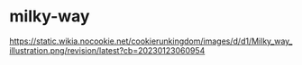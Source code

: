 # milky-way
https://static.wikia.nocookie.net/cookierunkingdom/images/d/d1/Milky_way_illustration.png/revision/latest?cb=20230123060954
